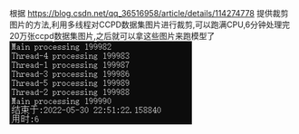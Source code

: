 根据
https://blog.csdn.net/qq_36516958/article/details/114274778
提供裁剪图片的方法,利用多线程对CCPD数据集图片进行裁剪,可以跑满CPU,6分钟处理完20万张ccpd数据集图片,之后就可以拿这些图片来跑模型了
  ![测试图片](https://raw.githubusercontent.com/RegimenArsenic/pictures/main/t.png)
